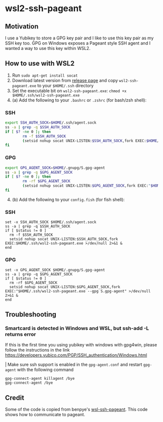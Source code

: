 # wsl2-ssh-pageant

## Motivation
I use a Yubikey to store a GPG key pair and I like to use this key pair as my SSH key too. GPG on Windows exposes a Pageant style SSH agent and I wanted a way to use this key within WSL2.

## How to use with WSL2

1. Run `sudo apt-get install socat`
2. Download latest version from [release page](https://github.com/BlackReloaded/wsl2-ssh-pageant/releases/latest) and copy `wsl2-ssh-pageant.exe` to your `$HOME/.ssh` directory
3. Set the executable bit on `wsl2-ssh-pageant.exe`: `chmod +x $HOME/.ssh/wsl2-ssh-pageant.exe`
4. (a) Add the following to your `.bashrc` or `.zshrc` (for bash/zsh shell):

### SSH
```bash
export SSH_AUTH_SOCK=$HOME/.ssh/agent.sock
ss -a | grep -q $SSH_AUTH_SOCK
if [ $? -ne 0 ]; then
        rm -f $SSH_AUTH_SOCK
        (setsid nohup socat UNIX-LISTEN:$SSH_AUTH_SOCK,fork EXEC:$HOME/.ssh/wsl2-ssh-pageant.exe >/dev/null 2>&1 &)
fi
```

### GPG
```bash
export GPG_AGENT_SOCK=$HOME/.gnupg/S.gpg-agent
ss -a | grep -q $GPG_AGENT_SOCK
if [ $? -ne 0 ]; then
        rm -rf $GPG_AGENT_SOCK
        (setsid nohup socat UNIX-LISTEN:$GPG_AGENT_SOCK,fork EXEC:"$HOME/.ssh/wsl2-ssh-pageant.exe --gpg S.gpg-agent" >/dev/null 2>&1 &)
fi
```

4. (b) Add the following to your `config.fish` (for fish shell):

### SSH
```fish
set -x SSH_AUTH_SOCK $HOME/.ssh/agent.sock
ss -a | grep -q $SSH_AUTH_SOCK
if [ $status != 0 ]
  rm -f $SSH_AUTH_SOCK
  setsid nohup socat UNIX-LISTEN:$SSH_AUTH_SOCK,fork EXEC:$HOME/.ssh/wsl2-ssh-pageant.exe >/dev/null 2>&1 &
end
```

### GPG
```fish
set -x GPG_AGENT_SOCK $HOME/.gnupg/S.gpg-agent
ss -a | grep -q $GPG_AGENT_SOCK
if [ $status != 0 ]
  rm -rf $GPG_AGENT_SOCK
  setsid nohup socat UNIX-LISTEN:$GPG_AGENT_SOCK,fork EXEC:"$HOME/.ssh/wsl2-ssh-pageant.exe --gpg S.gpg-agent" >/dev/null 2>&1 &
end
```

## Troubleshooting

### Smartcard is detected in Windows and WSL, but ssh-add -L returns error
If this is the first time you using yubikey with windows with gpg4win, please follow the instructions in the link
https://developers.yubico.com/PGP/SSH_authentication/Windows.html

| Make sure ssh support is enabled in the `gpg-agent.conf` and restart `gpg-agent` with the following command

```
gpg-connect-agent killagent /bye
gpg-connect-agent /bye
```

## Credit

Some of the code is copied from benpye's [wsl-ssh-pageant](https://github.com/benpye/wsl-ssh-pageant). This code shows how to communicate to pageant.
